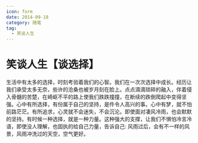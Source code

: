 ```yaml
---
icon: form
date: 2014-09-18
category: 随笔
tag:
  - 笑谈人生
---
```


# 笑谈人生【谈选择】

生活中有太多的选择，时刻考验着我们的心智。我们在一次次选择中成长。经历让我们承受太多无奈，些许的沧桑也被岁月刻在脸上。点点滴滴琐碎的融入，伴着侵入骨髓的苦楚，在崎岖不平的路上使我们跌跌撞撞，在断续的跌倒爬起中变得坚强。心中有所选择，有份属于自己的坚持，是件令人高兴的事。心中有梦，就不怕前路茫茫。有所追求，心灵就不会迷失，不会沉沦。即使面对凄风冷雨，也会默默的坚持。有时候一种选择，就是一种力量。这种强大的支撑，让我们不惧怕冷言冷语，即使没人理解，也固执的给自己力量，告诉自己: 风雨过后，会有不一样的风景，风雨冲洗过的天空，空气更好。
